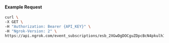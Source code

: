 <!-- Code generated for API Clients. DO NOT EDIT. -->

#### Example Request

```bash
curl \
-X GET \
-H "Authorization: Bearer {API_KEY}" \
-H "Ngrok-Version: 2" \
https://api.ngrok.com/event_subscriptions/esb_2XGwDgDOCguZDpcBcN4pkulhIPX/sources/ip_policy_updated.v0
```
